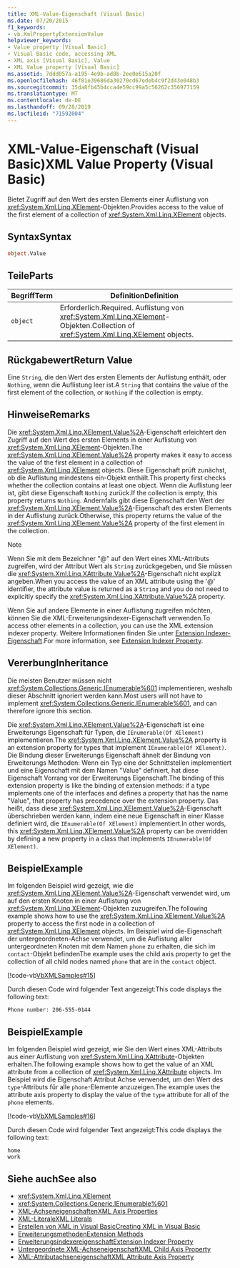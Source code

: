 ```yaml
---
title: XML-Value-Eigenschaft (Visual Basic)
ms.date: 07/20/2015
f1_keywords:
- vb.XmlPropertyExtensionValue
helpviewer_keywords:
- Value property [Visual Basic]
- Visual Basic code, accessing XML
- XML axis [Visual Basic], Value
- XML Value property [Visual Basic]
ms.assetid: 7ddd057a-a195-4e9b-ad8b-2ee0e615a20f
ms.openlocfilehash: 46f81e39686da30270cd67edeb4c9f2d43e048b3
ms.sourcegitcommit: 35da8fb45b4cca4e59cc99a5c56262c356977159
ms.translationtype: MT
ms.contentlocale: de-DE
ms.lasthandoff: 09/28/2019
ms.locfileid: "71592004"
---
```

# <a name="xml-value-property-visual-basic"></a><span data-ttu-id="f0987-102">XML-Value-Eigenschaft (Visual Basic)</span><span class="sxs-lookup"><span data-stu-id="f0987-102">XML Value Property (Visual Basic)</span></span>

<span data-ttu-id="f0987-103">Bietet Zugriff auf den Wert des ersten Elements einer Auflistung von <xref:System.Xml.Linq.XElement>-Objekten.</span><span class="sxs-lookup"><span data-stu-id="f0987-103">Provides access to the value of the first element of a collection of <xref:System.Xml.Linq.XElement> objects.</span></span>

## <a name="syntax"></a><span data-ttu-id="f0987-104">Syntax</span><span class="sxs-lookup"><span data-stu-id="f0987-104">Syntax</span></span>

```vb
object.Value
```

## <a name="parts"></a><span data-ttu-id="f0987-105">Teile</span><span class="sxs-lookup"><span data-stu-id="f0987-105">Parts</span></span>

|<span data-ttu-id="f0987-106">Begriff</span><span class="sxs-lookup"><span data-stu-id="f0987-106">Term</span></span>|<span data-ttu-id="f0987-107">Definition</span><span class="sxs-lookup"><span data-stu-id="f0987-107">Definition</span></span>|  
|---|---|  
|`object`|<span data-ttu-id="f0987-108">Erforderlich.</span><span class="sxs-lookup"><span data-stu-id="f0987-108">Required.</span></span> <span data-ttu-id="f0987-109">Auflistung von <xref:System.Xml.Linq.XElement>-Objekten.</span><span class="sxs-lookup"><span data-stu-id="f0987-109">Collection of <xref:System.Xml.Linq.XElement> objects.</span></span>|  

## <a name="return-value"></a><span data-ttu-id="f0987-110">Rückgabewert</span><span class="sxs-lookup"><span data-stu-id="f0987-110">Return Value</span></span>

 <span data-ttu-id="f0987-111">Eine `String`, die den Wert des ersten Elements der Auflistung enthält, oder `Nothing`, wenn die Auflistung leer ist.</span><span class="sxs-lookup"><span data-stu-id="f0987-111">A `String` that contains the value of the first element of the collection, or `Nothing` if the collection is empty.</span></span>

## <a name="remarks"></a><span data-ttu-id="f0987-112">Hinweise</span><span class="sxs-lookup"><span data-stu-id="f0987-112">Remarks</span></span>

 <span data-ttu-id="f0987-113">Die <xref:System.Xml.Linq.XElement.Value%2A>-Eigenschaft erleichtert den Zugriff auf den Wert des ersten Elements in einer Auflistung von <xref:System.Xml.Linq.XElement>-Objekten.</span><span class="sxs-lookup"><span data-stu-id="f0987-113">The <xref:System.Xml.Linq.XElement.Value%2A> property makes it easy to access the value of the first element in a collection of <xref:System.Xml.Linq.XElement> objects.</span></span> <span data-ttu-id="f0987-114">Diese Eigenschaft prüft zunächst, ob die Auflistung mindestens ein-Objekt enthält.</span><span class="sxs-lookup"><span data-stu-id="f0987-114">This property first checks whether the collection contains at least one object.</span></span> <span data-ttu-id="f0987-115">Wenn die Auflistung leer ist, gibt diese Eigenschaft `Nothing` zurück.</span><span class="sxs-lookup"><span data-stu-id="f0987-115">If the collection is empty, this property returns `Nothing`.</span></span> <span data-ttu-id="f0987-116">Andernfalls gibt diese Eigenschaft den Wert der <xref:System.Xml.Linq.XElement.Value%2A>-Eigenschaft des ersten Elements in der Auflistung zurück.</span><span class="sxs-lookup"><span data-stu-id="f0987-116">Otherwise, this property returns the value of the <xref:System.Xml.Linq.XElement.Value%2A> property of the first element in the collection.</span></span>

> [!NOTE]
> <span data-ttu-id="f0987-117">Wenn Sie mit dem Bezeichner "\@" auf den Wert eines XML-Attributs zugreifen, wird der Attribut Wert als `String` zurückgegeben, und Sie müssen die <xref:System.Xml.Linq.XAttribute.Value%2A>-Eigenschaft nicht explizit angeben.</span><span class="sxs-lookup"><span data-stu-id="f0987-117">When you access the value of an XML attribute using the '\@' identifier, the attribute value is returned as a `String` and you do not need to explicitly specify the <xref:System.Xml.Linq.XAttribute.Value%2A> property.</span></span>

 <span data-ttu-id="f0987-118">Wenn Sie auf andere Elemente in einer Auflistung zugreifen möchten, können Sie die XML-Erweiterungsindexer-Eigenschaft verwenden.</span><span class="sxs-lookup"><span data-stu-id="f0987-118">To access other elements in a collection, you can use the XML extension indexer property.</span></span> <span data-ttu-id="f0987-119">Weitere Informationen finden Sie unter [Extension Indexer-Eigenschaft](extension-indexer-property.md).</span><span class="sxs-lookup"><span data-stu-id="f0987-119">For more information, see [Extension Indexer Property](extension-indexer-property.md).</span></span>

## <a name="inheritance"></a><span data-ttu-id="f0987-120">Vererbung</span><span class="sxs-lookup"><span data-stu-id="f0987-120">Inheritance</span></span>

 <span data-ttu-id="f0987-121">Die meisten Benutzer müssen nicht <xref:System.Collections.Generic.IEnumerable%601> implementieren, weshalb dieser Abschnitt ignoriert werden kann.</span><span class="sxs-lookup"><span data-stu-id="f0987-121">Most users will not have to implement <xref:System.Collections.Generic.IEnumerable%601>, and can therefore ignore this section.</span></span>

 <span data-ttu-id="f0987-122">Die <xref:System.Xml.Linq.XElement.Value%2A>-Eigenschaft ist eine Erweiterungs Eigenschaft für Typen, die `IEnumerable(Of XElement)` implementieren.</span><span class="sxs-lookup"><span data-stu-id="f0987-122">The <xref:System.Xml.Linq.XElement.Value%2A> property is an extension property for types that implement `IEnumerable(Of XElement)`.</span></span> <span data-ttu-id="f0987-123">Die Bindung dieser Erweiterungs Eigenschaft ähnelt der Bindung von Erweiterungs Methoden: Wenn ein Typ eine der Schnittstellen implementiert und eine Eigenschaft mit dem Namen "Value" definiert, hat diese Eigenschaft Vorrang vor der Erweiterungs Eigenschaft.</span><span class="sxs-lookup"><span data-stu-id="f0987-123">The binding of this extension property is like the binding of extension methods: if a type implements one of the interfaces and defines a property that has the name "Value", that property has precedence over the extension property.</span></span> <span data-ttu-id="f0987-124">Das heißt, dass diese <xref:System.Xml.Linq.XElement.Value%2A>-Eigenschaft überschrieben werden kann, indem eine neue Eigenschaft in einer Klasse definiert wird, die `IEnumerable(Of XElement)` implementiert.</span><span class="sxs-lookup"><span data-stu-id="f0987-124">In other words, this <xref:System.Xml.Linq.XElement.Value%2A> property can be overridden by defining a new property in a class that implements `IEnumerable(Of XElement)`.</span></span>

## <a name="example"></a><span data-ttu-id="f0987-125">Beispiel</span><span class="sxs-lookup"><span data-stu-id="f0987-125">Example</span></span>

 <span data-ttu-id="f0987-126">Im folgenden Beispiel wird gezeigt, wie die <xref:System.Xml.Linq.XElement.Value%2A>-Eigenschaft verwendet wird, um auf den ersten Knoten in einer Auflistung von <xref:System.Xml.Linq.XElement>-Objekten zuzugreifen.</span><span class="sxs-lookup"><span data-stu-id="f0987-126">The following example shows how to use the <xref:System.Xml.Linq.XElement.Value%2A> property to access the first node in a collection of <xref:System.Xml.Linq.XElement> objects.</span></span> <span data-ttu-id="f0987-127">Im Beispiel wird die-Eigenschaft der untergeordneten-Achse verwendet, um die Auflistung aller untergeordneten Knoten mit dem Namen `phone` zu erhalten, die sich im `contact`-Objekt befinden</span><span class="sxs-lookup"><span data-stu-id="f0987-127">The example uses the child axis property to get the collection of all child nodes named `phone` that are in the `contact` object.</span></span>

 [!code-vb[VbXMLSamples#15](~/samples/snippets/visualbasic/VS_Snippets_VBCSharp/VbXMLSamples/VB/XMLSamples7.vb#15)]

 <span data-ttu-id="f0987-128">Durch diesen Code wird folgender Text angezeigt:</span><span class="sxs-lookup"><span data-stu-id="f0987-128">This code displays the following text:</span></span>

 `Phone number: 206-555-0144`

## <a name="example"></a><span data-ttu-id="f0987-129">Beispiel</span><span class="sxs-lookup"><span data-stu-id="f0987-129">Example</span></span>

 <span data-ttu-id="f0987-130">Im folgenden Beispiel wird gezeigt, wie Sie den Wert eines XML-Attributs aus einer Auflistung von <xref:System.Xml.Linq.XAttribute>-Objekten erhalten.</span><span class="sxs-lookup"><span data-stu-id="f0987-130">The following example shows how to get the value of an XML attribute from a collection of <xref:System.Xml.Linq.XAttribute> objects.</span></span> <span data-ttu-id="f0987-131">Im Beispiel wird die Eigenschaft Attribut Achse verwendet, um den Wert des `type`-Attributs für alle `phone`-Elemente anzuzeigen.</span><span class="sxs-lookup"><span data-stu-id="f0987-131">The example uses the attribute axis property to display the value of the `type` attribute for all of the `phone` elements.</span></span>

 [!code-vb[VbXMLSamples#16](~/samples/snippets/visualbasic/VS_Snippets_VBCSharp/VbXMLSamples/VB/XMLSamples7.vb#16)]

 <span data-ttu-id="f0987-132">Durch diesen Code wird folgender Text angezeigt:</span><span class="sxs-lookup"><span data-stu-id="f0987-132">This code displays the following text:</span></span>

 ```console
 home
 work
```

## <a name="see-also"></a><span data-ttu-id="f0987-133">Siehe auch</span><span class="sxs-lookup"><span data-stu-id="f0987-133">See also</span></span>

- <xref:System.Xml.Linq.XElement>
- <xref:System.Collections.Generic.IEnumerable%601>
- [<span data-ttu-id="f0987-134">XML-Achseneigenschaften</span><span class="sxs-lookup"><span data-stu-id="f0987-134">XML Axis Properties</span></span>](index.md)
- [<span data-ttu-id="f0987-135">XML-Literale</span><span class="sxs-lookup"><span data-stu-id="f0987-135">XML Literals</span></span>](../xml-literals/index.md)
- [<span data-ttu-id="f0987-136">Erstellen von XML in Visual Basic</span><span class="sxs-lookup"><span data-stu-id="f0987-136">Creating XML in Visual Basic</span></span>](../../programming-guide/language-features/xml/creating-xml.md)
- [<span data-ttu-id="f0987-137">Erweiterungsmethoden</span><span class="sxs-lookup"><span data-stu-id="f0987-137">Extension Methods</span></span>](../../programming-guide/language-features/procedures/extension-methods.md)
- [<span data-ttu-id="f0987-138">Erweiterungsindexereigenschaft</span><span class="sxs-lookup"><span data-stu-id="f0987-138">Extension Indexer Property</span></span>](extension-indexer-property.md)
- [<span data-ttu-id="f0987-139">Untergeordnete XML-Achseneigenschaft</span><span class="sxs-lookup"><span data-stu-id="f0987-139">XML Child Axis Property</span></span>](xml-child-axis-property.md)
- [<span data-ttu-id="f0987-140">XML-Attributachseneigenschaft</span><span class="sxs-lookup"><span data-stu-id="f0987-140">XML Attribute Axis Property</span></span>](xml-attribute-axis-property.md)
